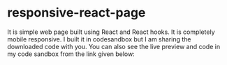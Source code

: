# responsive-react-page
It is simple web page built using React and React hooks. It is completely mobile responsive. I built it in codesandbox but I am sharing the downloaded code with you. You can also see the live preview and code in my code sandbox from the link given below:
